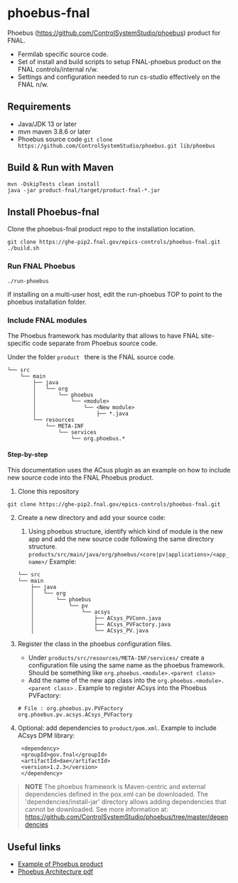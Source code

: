 # phoebus-fnal
Phoebus (https://github.com/ControlSystemStudio/phoebus) product for FNAL.

- Fermilab specific source code.
- Set of install and build scripts to setup FNAL-phoebus product on the FNAL controls/internal n/w.
- Settings and configuration needed to run cs-studio effectively on the FNAL n/w.

## Requirements
- Java/JDK 13 or later
- mvn maven 3.8.6 or later
- Phoebus source code `git clone https://github.com/ControlSystemStudio/phoebus.git lib/phoebus`

## Build & Run with Maven
```
mvn -DskipTests clean install
java -jar product-fnal/target/product-fnal-*.jar
````

## Install Phoebus-fnal

Clone the phoebus-fnal product repo to the installation location.

```
git clone https://ghe-pip2.fnal.gov/epics-controls/phoebus-fnal.git
./build.sh
```

### Run FNAL Phoebus

```
./run-phoebus
```

If installing on a multi-user host, edit the run-phoebus TOP to point to the phoebus installation folder.  


### Include FNAL modules

The Phoebus framework has modularity that allows to have FNAL site-specific code separate from Phoebus source code.

Under the folder  `product ` there is the FNAL source code.


```
└── src
    └── main
        ├── java
        │   └── org
        │       └── phoebus
        │           └── <module>
        │               └── <New module>
        │                   ├── *.java
        └── resources
            └── META-INF
                └── services
                    └── org.phoebus.*

```

#### Step-by-step

This documentation uses the ACsus plugin as an example on how to include new source code into the FNAL Phoebus product.

1. Clone this repository
```
git clone https://ghe-pip2.fnal.gov/epics-controls/phoebus-fnal.git
```
2. Create a new directory and add your source code:
    1. Using phoebus structure, identify which kind of module is the new app and add the new source code following the same directory structure.
`products/src/main/java/org/phoebus/<core|pv|applications>/<app_name>/`
    Example:
    ```
    └── src
    └── main
        ├── java
        │   └── org
        │       └── phoebus
        │           └── pv
        │               └── acsys
        │                   ├── ACsys_PVConn.java
        │                   ├── ACsys_PVFactory.java
        │                   └── ACsys_PV.java
    ```
3. Register the class in the phoebus configuration files.
    - Under `products/src/resources/META-INF/services/` create a configuration file using the same name as the phoebus framework. Should be something like `org.phoebus.<module>.<parent class>`
    - Add the name of the new app class into the `org.phoebus.<module>.<parent class>` . 
    Example to register ACsys into the Phoebus PVFactory:
    ```
    # File : org.phoebus.pv.PVFactory
    org.phoebus.pv.acsys.ACsys_PVFactory
    ```

3. Optional: add dependencies to `product/pom.xml`. 
   Example to include ACsys DPM library:
   ```
    <dependency>
    <groupId>gov.fnal</groupId>
    <artifactId>dae</artifactId>
    <version>1.2.3</version>
    </dependency>
   ```

  >**NOTE** 
  The phoebus framework is Maven-centric and external dependencies
  defined in the pox.xml can be downloaded.
  The 'dependencies/install-jar' directory allows adding dependencies that 
  cannot be downloaded.
  See more information at: 
  https://github.com/ControlSystemStudio/phoebus/tree/master/dependencies


## Useful links
- [Example of Phoebus product](https://github.com/ControlSystemStudio/phoebus/tree/master/phoebus-product)
- [Phoebus Architecture pdf](https://epics.anl.gov/meetings/2018-06/talks/06-14/AM/4.5-Phoebus-Architecture.pdf)

